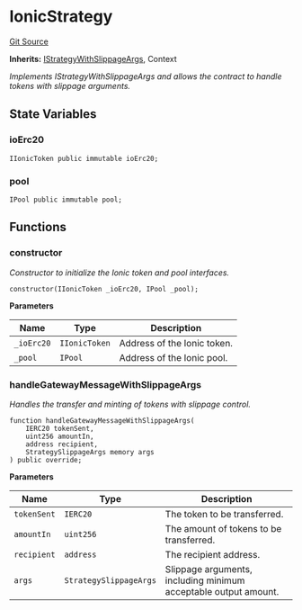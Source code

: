 # IonicStrategy
[Git Source](https://github.com/bob-collective/bob/blob/master/src/gateway/strategy/IonicStrategy.sol)

**Inherits:**
[IStrategyWithSlippageArgs](../../gateway/IStrategy.sol/abstract.IStrategyWithSlippageArgs.md), Context

*Implements IStrategyWithSlippageArgs and allows the contract to handle tokens with slippage arguments.*


## State Variables
### ioErc20

```solidity
IIonicToken public immutable ioErc20;
```


### pool

```solidity
IPool public immutable pool;
```


## Functions
### constructor

*Constructor to initialize the Ionic token and pool interfaces.*


```solidity
constructor(IIonicToken _ioErc20, IPool _pool);
```
**Parameters**

|Name|Type|Description|
|----|----|-----------|
|`_ioErc20`|`IIonicToken`|Address of the Ionic token.|
|`_pool`|`IPool`|Address of the Ionic pool.|


### handleGatewayMessageWithSlippageArgs

*Handles the transfer and minting of tokens with slippage control.*


```solidity
function handleGatewayMessageWithSlippageArgs(
    IERC20 tokenSent,
    uint256 amountIn,
    address recipient,
    StrategySlippageArgs memory args
) public override;
```
**Parameters**

|Name|Type|Description|
|----|----|-----------|
|`tokenSent`|`IERC20`|The token to be transferred.|
|`amountIn`|`uint256`|The amount of tokens to be transferred.|
|`recipient`|`address`|The recipient address.|
|`args`|`StrategySlippageArgs`|Slippage arguments, including minimum acceptable output amount.|


